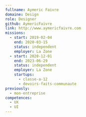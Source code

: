 ```yaml
---
fullname: Aymeric Faivre
domaine: Design
role: Designer
github: AymericFaivre
link: http://www.aymericfaivre.com
missions:
  - start: 2019-02-04
    end: 2020-03-15
    status: independent
    employer: La Zone
  - start: 2020-12-01
    end: 2023-06-29
    status: independent
    employer: La Zone
    startups:
      - classe-a-12
      - devoirs-faits-communaute
previously:
  - mon-entreprise
competences:
  - UX
  - UI
---
```

